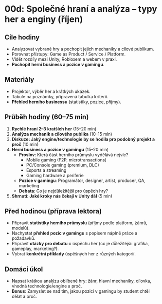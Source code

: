 # 00d: Společné hraní a analýza – typy her a enginy (říjen)

## Cíle hodiny
- Analyzovat vybrané hry a pochopit jejich mechaniky a cílové publikum.
- Porovnat přístupy: Game as Product / Service / Platform.
- Vidět rozdíly mezi Unity, Robloxem a webem v praxi.
- **Pochopit herní business a pozice v gamingu.**

## Materiály
- Projektor, výběr her a krátkých ukázek.
- Tabule na poznámky, připravená tabulka kritérií.
- **Přehled herního businessu** (statistiky, pozice, příjmy).

## Průběh hodiny (60–75 min)
1. **Rychlé hraní 2–3 kratších her** (15–20 min)
2. **Analýza mechanik a cílového publika** (10–15 min)
3. **Diskuze: Jaký engine/technologie by se hodila pro podobný projekt a proč** (10 min)
4. **Herní business a pozice v gamingu** (15–20 min)
   - **Proslov**: Která část herního průmyslu vydělává nejvíc?
     - Mobile gaming (F2P, microtransactions)
     - PC/Console gaming (premium, DLC)
     - Esports a streaming
     - Gaming hardware a periferie
   - **Pozice v gamingu**: Programátor, designer, artist, producer, QA, marketing
   - **Debata**: Co je nejdůležitější pro úspěch hry?
5. **Shrnutí: Jaké kroky nás čekají v Unity dál** (5 min)

## Před hodinou (příprava lektora)
- Připravit **statistiky herního průmyslu** (příjmy podle platform, žánrů, modelů).
- Nachystat **přehled pozic v gamingu** s popisem náplně práce a požadavků.
- Připravit **otázky pro debatu** o úspěchu her (co je důležitější: grafika, gameplay, marketing?).
- Vybrat **konkrétní příklady** úspěšných her z různých kategorií.

## Domácí úkol
- Napsat krátkou analýzu oblíbené hry: žánr, hlavní mechaniky, cílovka, vhodná technologie/engine a proč.
- **Bonus**: Zamyslet se nad tím, jakou pozici v gamingu by student chtěl dělat a proč.


